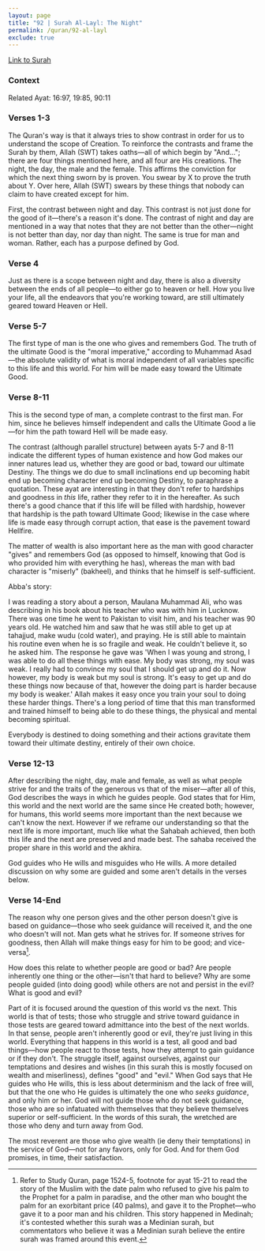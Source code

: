 ```yaml
---
layout: page
title: "92 | Surah Al-Layl: The Night"
permalink: /quran/92-al-layl
exclude: true
---
```


[Link to Surah](http://al-quran.info/#92)

### Context

Related Ayat: 16:97, 19:85, 90:11

### Verses 1-3

The Quran's way is that it always tries to show contrast in order for us to understand the scope of Creation. To reinforce the contrasts and frame the Surah by them, Allah (SWT) takes oaths—all of which begin by "And..."; there are four things mentioned here, and all four are His creations. The night, the day, the male and the female. This affirms the conviction for which the next thing sworn by is proven. You swear by X to prove the truth about Y. Over here, Allah (SWT) swears by these things that nobody can claim to have created except for him.  

First, the contrast between night and day. This contrast is not just done for the good of it—there's a reason it's done. The contrast of night and day are mentioned in a way that notes that they are not better than the other—night is not better than day, nor day than night. The same is true for man and woman. Rather, each has a purpose defined by God.

### Verse 4

Just as there is a scope between night and day, there is also a diversity between the ends of all people—to either go to heaven or hell. How you live your life, all the endeavors that you're working toward, are still ultimately geared toward Heaven or Hell.

### Verse 5-7

The first type of man is the one who gives and remembers God.  The truth of the ultimate Good is the "moral imperative," according to Muhammad Asad—the absolute validity of what is moral independent of all variables specific to this life and this world. For him will be made easy toward the Ultimate Good. 

### Verse 8-11

This is the second type of man, a complete contrast to the first man. For him, since he believes himself independent and calls the Ultimate Good a lie—for him the path toward Hell will be made easy.  

The contrast (although parallel structure) between ayats 5-7 and 8-11 indicate the different types of human existence and how God makes our inner natures lead us, whether they are good or bad, toward our ultimate Destiny. The things we do due to small inclinations end up becoming habit end up becoming character end up becoming Destiny, to paraphrase a quotation. These ayat are interesting in that they don't refer to hardships and goodness in *this* life, rather they refer to it in the hereafter. As such there's a good chance that if this life will be filled with hardship, however that hardship is the path toward Ultimate Good; likewise in the case where life is made easy through corrupt action, that ease is the pavement toward Hellfire.

The matter of wealth is also important here as the man with good character "gives" and remembers God (as opposed to himself, knowing that God is who provided him with everything he has), whereas the man with bad character is "miserly" (bakheel), and thinks that he himself is self-sufficient. 

Abba's story:

I was reading a story about a person, Maulana Muhammad Ali, who was describing in his book about his teacher who was with him in Lucknow. There was one time he went to Pakistan to visit him, and his teacher was 90 years old. He watched him and saw that he was still able to get up at tahajjud, make wudu (cold water), and praying. He is still able to maintain his routine even when he is so fragile and weak. He couldn't believe it, so he asked him. The response he gave was 'When I was young and strong, I was able to do all these things with ease. My body was strong, my soul was weak. I really had to convince my soul that I should get up and do it. Now however, my body is weak but my soul is strong. It's easy to get up and do these things now because of that, however the doing part is harder because my body is weaker.' Allah makes it easy once you train your soul to doing these harder things. There's a long period of time that this man transformed and trained himself to being able to do these things, the physical and mental becoming spiritual.

Everybody is destined to doing something and their actions gravitate them toward their ultimate destiny, entirely of their own choice. 

### Verse 12-13

After describing the night, day, male and female, as well as what people strive for and the traits of the generous vs that of the miser—after all of this, God describes the ways in which he guides people.  God states that for Him, this world and the next world are the same since He created both; however, for humans, this world seems more important than the next because we can't know the next.  However if we reframe our understanding so that the next life is more important, much like what the Sahabah achieved, then both this life and the next are preserved and made best.  The sahaba received the proper share in this world and the akhira.

God guides who He wills and misguides who He wills.  A more detailed discussion on why some are guided and some aren't details in the verses below.

### Verse 14-End

The reason why one person gives and the other person doesn't give is based on guidance—those who seek guidance will received it, and the one who doesn't will not.  Man gets what he strives for.  If someone strives for goodness, then Allah will make things easy for him to be good; and vice-versa[^1].

How does this relate to whether people are good or bad?  Are people inherently one thing or the other—isn't that hard to believe?  Why are some people guided (into doing good) while others are not and persist in the evil?  What is good and evil?

Part of it is focused around the question of this world vs the next.  This world is that of tests; those who struggle and strive toward guidance in those tests are geared toward admittance into the best of the next worlds. In that sense, people aren't inherently good or evil, they're just living in this world.  Everything that happens in this world is a test, all good and bad things—how people react to those tests, how they attempt to gain guidance or if they don't.  The struggle itself, against ourselves, against our temptations and desires and wishes (in this surah this is mostly focused on wealth and miserliness), defines "good" and "evil."  When God says that He guides who He wills, this is less about determinism and the lack of free will, but that the one who He guides is ultimately the one who *seeks guidance*, and only him or her.  God will not guide those who do not seek guidance, those who are so infatuated with themselves that they believe themselves superior or self-sufficient. In the words of this surah, the wretched are those who deny and turn away from God.  

The most reverent are those who give wealth (ie deny their temptations) in the service of God—not for any favors, only for God. And for them God promises, in time, their satisfaction.

[^1]: Refer to Study Quran, page 1524-5, footnote for ayat 15-21 to read the story of the Muslim with the date palm who refused to give his palm to the Prophet for a palm in paradise, and the other man who bought the palm for an exorbitant price (40 palms), and gave it to the Prophet—who gave it to a poor man and his children.  This story happened in Medinah; it's contested whether this surah was a Medinian surah, but commentators who believe it was a Medinian surah believe the entire surah was framed around this event. 